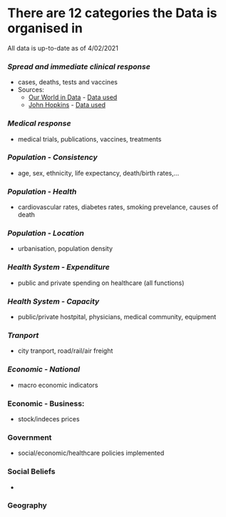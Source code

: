 # There are 12 categories the Data is organised in
All data is up-to-date as of 4/02/2021

###  *Spread and immediate clinical response*
   - cases, deaths, tests and vaccines
   - Sources: 
     - [Our World in Data](https://ourworldindata.org/coronavirus) - [Data used](https://github.com/owid/covid-19-data/tree/master/public/data) 
     - [John Hopkins](https://coronavirus.jhu.edu/) - [Data used](https://github.com/CSSEGISandData/COVID-19/tree/master/csse_covid_19_data/csse_covid_19_daily_reports)
###  *Medical response*
   -  medical trials, publications, vaccines, treatments
###  *Population - Consistency*
   -  age, sex, ethnicity, life expectancy, death/birth rates,...
###  *Population - Health*
   - cardiovascular rates, diabetes rates, smoking prevelance, causes of death
###  *Population - Location*
   -  urbanisation, population density
###  *Health System - Expenditure*
   -  public and private spending on healthcare (all functions)
###  *Health System - Capacity*
   -  public/private hostpital, physicians, medical community, equipment
###  *Tranport*
   -  city tranport, road/rail/air freight
###  *Economic - National*
   -  macro economic indicators
###  Economic - Business:
   -  stock/indeces prices
###  Government
   -  social/economic/healthcare policies implemented 
###  Social Beliefs
   - 
###  Geography
